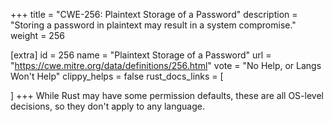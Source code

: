 +++
title = "CWE-256: Plaintext Storage of a Password"
description	= "Storing a password in plaintext may result in a system compromise."
weight = 256

[extra]
id = 256
name = "Plaintext Storage of a Password"
url = "https://cwe.mitre.org/data/definitions/256.html"
vote = "No Help, or Langs Won't Help"
clippy_helps = false
rust_docs_links = [
	
]
+++
While Rust may have some permission defaults, these are all OS-level decisions, so they don't apply to any language.
